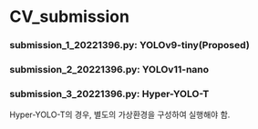 # CV_submission


### submission_1_20221396.py: YOLOv9-tiny(Proposed)

### submission_2_20221396.py: YOLOv11-nano

### submission_3_20221396.py: Hyper-YOLO-T


Hyper-YOLO-T의 경우, 별도의 가상환경을 구성하여 실행해야 함.
